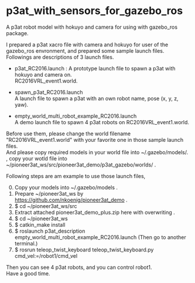 # p3at_with_sensors_for_gazebo_ros
A p3at robot model with hokuyo and camera for using with gazebo_ros package.  

I prepared a p3at xacro file with camera and hokuyo for user of the gazebo_ros envronment, and prepared some sample launch files.  
Followings are descriptions of 3 launch files.  

 * p3at_RC2016.launch :
   A prototype launch file to spawn a p3at with hokuyo and camera on.  
RC2016VRL_event1.world.  

 * spawn_p3at_RC2016.launch  
   A launch file to spawn a p3at with an own robot name, pose (x, y, z, yaw).  

* empty_world_multi_robot_example_RC2016.launch  
   A demo launch file to spawn 4 p3at robots on RC2016VRL_event1.world.  

Before use them, please change the world filename "RC2016VRL_event1.world" with your favorite one in those sample launch files.  
And please copy required models in your world file into ~/.gazebo/models/. , copy your wotld file into ~/pioneer3at_ws/src/pioneer3at_demo/p3at_gazebo/worlds/ .   

Following steps are am example to use those launch files,  

0. Copy your models into ~/.gazebo/models .  
1. Prepare ~/pioneer3at_ws by https://github.com/nkoenig/pioneer3at_demo .  
2. $ cd ~/pioneer3at_ws/src  
3. Extract attached pioneer3at_demo_plus.zip here with overwriting .  
4. $ cd ~/pioneer3at_ws  
5. $ catkin_make install  
6. $ roslaunch p3at_description empty_world_multi_robot_example_RC2016.launch
(Then go to another terminal.)  
7. $ rosrun teleop_twist_keyboard teleop_twist_keyboard.py 
cmd_vel:=/robot1/cmd_vel

Then you can see 4 p3at robots, and you can control robot1.  
Have a good time.  
